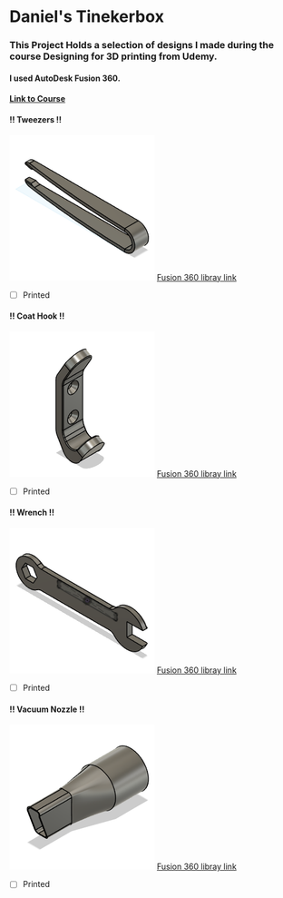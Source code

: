 # Daniel's Tinekerbox

### This Project Holds a selection of designs I made during the course Designing for 3D printing from Udemy.
#### I used AutoDesk Fusion 360.

#### [Link to Course](https://www.udemy.com/course/designing-for-3d-printing-with-fusion-360)

#### !! Tweezers !!

![Logo](_Tweezers.43b5d336-9b31-404a-801d-f0cb1409c3f3.png)
[Fusion 360 libray link](https://a360.co/4mU547M)

- [ ] Printed

#### !! Coat Hook !!

![Logo](https://github.com/3DKlub/daniels-tinkerbox/blob/main/_Coat%20Hook.80e45464-1aeb-45e0-a7aa-d7af2d9fd1fd.png)
[Fusion 360 libray link](https://a360.co/4l70ph6)

- [ ] Printed

#### !! Wrench !!

![Logo](https://github.com/3DKlub/daniels-tinkerbox/blob/main/_Wrench.bb28546f-452c-4be7-81a1-8b0e9f410127.png)
[Fusion 360 libray link](https://a360.co/4kH5Y5V)

- [ ] Printed

#### !! Vacuum Nozzle !!

![Logo](https://github.com/3DKlub/daniels-tinkerbox/blob/main/_Vacuum%20Nozzle.fcfa48d0-bd2c-4482-95e7-c77cef9cb3e3.png)
[Fusion 360 libray link](https://a360.co/45Vj0rV)

- [ ] Printed
